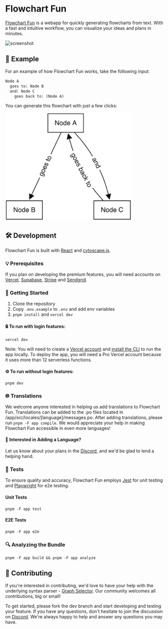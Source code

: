 # Flowchart Fun

[Flowchart Fun](https://flowchart.fun/) is a webapp for quickly generating flowcharts from text. With a fast and intuitive workflow, you can visualize your ideas and plans in minutes.

<img src="https://github.com/tone-row/flowchart-fun/blob/main/app.png?raw=true" alt="screenshot" width="600" />

## 📝 Example

For an example of how Flowchart Fun works, take the following input:

```
Node A
  goes to: Node B
  and: Node C
    goes back to: (Node A)
```

You can generate this flowchart with just a few clicks:

<img src="./example1.png" alt="example flowchart" width="400" />

## 🛠️ Development

Flowchart Fun is built with [React](https://reactjs.org/) and [cytoscape.js](https://github.com/cytoscape/cytoscape.js).

### 💡 Prerequisites

If you plan on developing the premium features, you will need accounts on [Vercel](https://vercel.com/docs/concepts/functions/introduction), [Supabase](https://supabase.io/), [Stripe](https://stripe.com/) and [Sendgrid](https://sendgrid.com/).

### 🚀 Getting Started

1. Clone the repository
1. Copy `.env.example` to `.env` and add env variables
1. `pnpm install` and `vercel dev`

#### 🔒 To run with login features:

`vercel dev`

Note: You will need to create a [Vercel account](https://vercel.com/signup) and [install the CLI](https://vercel.com/download) to run the app locally. To deploy the app, you will need a Pro Vercel account because it uses more than 12 serverless functions.

#### ⚙️ To run without login features:

`pnpm dev`

### 🌐 Translations

We welcome anyone interested in helping us add translations to Flowchart Fun. Translations can be added to the .po files located in /app/src/locales/[language]/messages.po. After adding translations, please run `pnpm -F app compile`. We would appreciate your help in making Flowchart Fun accessible in even more languages!

#### 💬 Interested in Adding a Language?

Let us know about your plans in the [Discord](https://discord.com/invite/wPASTQHQBf), and we'd be glad to lend a helping hand.

### 🧪 Tests

To ensure quality and accuracy, Flowchart Fun employs [Jest](https://jestjs.io/) for unit testing and [Playwright](https://github.com/microsoft/playwright) for e2e testing.

#### Unit Tests

`pnpm -F app test`

#### E2E Tests

`pnpm -F app e2e`

### 🔍 Analyzing the Bundle

`pnpm -F app build && pnpm -F app analyze`

## 🤝 Contributing

If you're interested in contributing, we'd love to have your help with the underlying syntax parser - [Graph Selector](https://github.com/tone-row/graph-selector). Our community welcomes all contributions, big or small!

To get started, please fork the dev branch and start developing and testing your feature. If you have any questions, don't hesitate to join the discussion on [Discord](https://discord.com/invite/wPASTQHQBf). We're always happy to help and answer any questions you may have.
